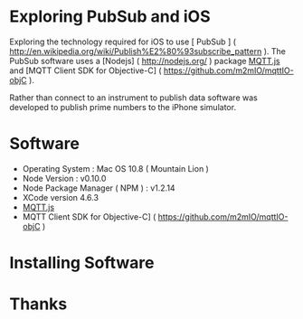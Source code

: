 # Exploring PubSub and iOS

Exploring the technology required for iOS to use [ PubSub ] ( http://en.wikipedia.org/wiki/Publish%E2%80%93subscribe_pattern ). 
The PubSub software uses a [Nodejs] ( http://nodejs.org/ ) package 
[ MQTT.js ]( https://github.com/adamvr/MQTT.js/) and [MQTT Client SDK for Objective-C] ( https://github.com/m2mIO/mqttIO-objC ).

Rather than connect to an instrument to publish data software was developed 
to publish prime numbers to the iPhone simulator.



# Software
 
* Operating System : Mac OS 10.8 ( Mountain Lion )
* Node Version : v0.10.0 
* Node Package Manager ( NPM ) : v1.2.14 
* XCode version 4.6.3
* [ MQTT.js ]( https://github.com/adamvr/MQTT.js/ ) 
* MQTT Client SDK for Objective-C] ( https://github.com/m2mIO/mqttIO-objC )




# Installing Software





# Thanks


